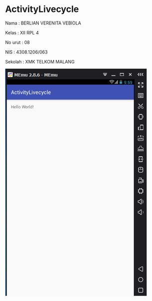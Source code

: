 # ActivityLivecycle

Nama : BERLIAN VERENITA VEBIOLA 

Kelas : XII RPL 4

No urut  : 08 

NIS : 4308.1206/063

Sekolah : XMK TELKOM MALANG 


![gambar1](https://github.com/BerlianVerenita/ActivityLivecycle/blob/master/Capture.PNG)
